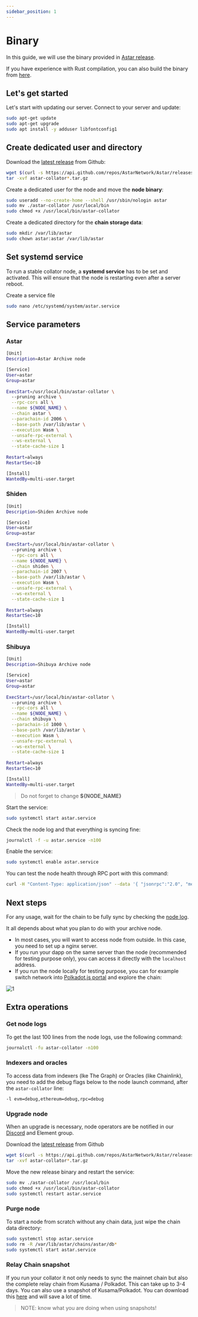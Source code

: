 ```yaml
---
sidebar_position: 1
---
```


# Binary

In this guide, we will use the binary provided in [Astar release](https://github.com/AstarNetwork/Astar).

If you have experience with Rust compilation, you can also build the binary from [here](https://github.com/astarnetwork/astar).

## Let's get started

Let's start with updating our server. Connect to your server and update:

```sh
sudo apt-get update
sudo apt-get upgrade
sudo apt install -y adduser libfontconfig1
```

## Create dedicated user and directory

Download the [latest release](https://github.com/AstarNetwork/Astar/releases/latest) from Github:

```sh
wget $(curl -s https://api.github.com/repos/AstarNetwork/Astar/releases/latest | grep "tag_name" | awk '{print "https://github.com/PlasmNetwork/Plasm/releases/download/" substr($2, 2, length($2)-3) "/astar-collator-" substr($2, 3, length($2)-4) "-ubuntu-x86_64.tar.gz"}')
tar -xvf astar-collator*.tar.gz
```

Create a dedicated user for the node and move the **node binary**:

```sh
sudo useradd --no-create-home --shell /usr/sbin/nologin astar
sudo mv ./astar-collator /usr/local/bin
sudo chmod +x /usr/local/bin/astar-collator
```

Create a dedicated directory for the **chain storage data**:

```sh
sudo mkdir /var/lib/astar
sudo chown astar:astar /var/lib/astar
```

## Set systemd service

To run a stable collator node, a **systemd service** has to be set and activated. This will ensure that the node is restarting even after a server reboot.

Create a service file

```sh
sudo nano /etc/systemd/system/astar.service
```

## Service parameters

### Astar

```sh
[Unit]
Description=Astar Archive node

[Service]
User=astar
Group=astar
  
ExecStart=/usr/local/bin/astar-collator \
  --pruning archive \
  --rpc-cors all \
  --name ${NODE_NAME} \
  --chain astar \
  --parachain-id 2006 \
  --base-path /var/lib/astar \
  --execution Wasm \
  --unsafe-rpc-external \
  --ws-external \
  --state-cache-size 1
  
Restart=always
RestartSec=10

[Install]
WantedBy=multi-user.target
```

### Shiden

```sh
[Unit]
Description=Shiden Archive node

[Service]
User=astar
Group=astar
  
ExecStart=/usr/local/bin/astar-collator \
  --pruning archive \
  --rpc-cors all \
  --name ${NODE_NAME} \
  --chain shiden \
  --parachain-id 2007 \
  --base-path /var/lib/astar \
  --execution Wasm \
  --unsafe-rpc-external \
  --ws-external \
  --state-cache-size 1
  
Restart=always
RestartSec=10

[Install]
WantedBy=multi-user.target
```

### Shibuya

```sh
[Unit]
Description=Shibuya Archive node

[Service]
User=astar
Group=astar
  
ExecStart=/usr/local/bin/astar-collator \
  --pruning archive \
  --rpc-cors all \
  --name ${NODE_NAME} \
  --chain shibuya \
  --parachain-id 1000 \
  --base-path /var/lib/astar \
  --execution Wasm \
  --unsafe-rpc-external \
  --ws-external \
  --state-cache-size 1
  
Restart=always
RestartSec=10

[Install]
WantedBy=multi-user.target
```

> Do not forget to change **${NODE_NAME}**

Start the service:

```sh
sudo systemctl start astar.service
```

Check the node log and that everything is syncing fine:

```sh
journalctl -f -u astar.service -n100
```

Enable the service:

```sh
sudo systemctl enable astar.service
```

You can test the node health through RPC port with this command:

```sh
curl -H "Content-Type: application/json" --data '{ "jsonrpc":"2.0", "method":"system_health", "params":[],"id":1 }' localhost:9933
```

## Next steps

For any usage, wait for the chain to be fully sync by checking the [node log](https://docs.astar.network/maintain/archive-node/binary#get-node-logs).

It all depends about what you plan to do with your archive node.

- In most cases, you will want to access node from outside. In this case, you need to set up a nginx server.
- If you run your dapp on the same server than the node (recommended for testing purpose only), you can access it directly with the `localhost` address.
- If you run the node locally for testing purpose, you can for example switch network into [Polkadot.js portal](https://polkadot.js.org/apps) and explore the chain:

![1](img/1.png)

## Extra operations

### Get node logs

To get the last 100 lines from the node logs, use the following command:

```sh
journalctl -fu astar-collator -n100
```

### Indexers and oracles

To access data from indexers (lke The Graph) or Oracles (like Chainlink), you need to add the debug flags below to the node launch command, after the `astar-collator` line:

`-l evm=debug,ethereum=debug,rpc=debug`

### Upgrade node

When an upgrade is necessary, node operators are be notified in our [Discord](https://discord.gg/Z3nC9U4) and Element group.

Download the [latest release](https://github.com/AstarNetwork/Astar/releases/latest) from Github

```sh
wget $(curl -s https://api.github.com/repos/AstarNetwork/Astar/releases/latest | grep "tag_name" | awk '{print "https://github.com/PlasmNetwork/Plasm/releases/download/" substr($2, 2, length($2)-3) "/astar-collator-" substr($2, 3, length($2)-4) "-ubuntu-x86_64.tar.gz"}')
tar -xvf astar-collator*.tar.gz
```

Move the new release binary and restart the service:

```sh
sudo mv ./astar-collator /usr/local/bin
sudo chmod +x /usr/local/bin/astar-collator
sudo systemctl restart astar.service
```

### Purge node

To start a node from scratch without any chain data, just wipe the chain data directory:

```sh
sudo systemctl stop astar.service
sudo rm -R /var/lib/astar/chains/astar/db*
sudo systemctl start astar.service
```

### Relay Chain snapshot

If you run your collator it not only needs to sync the mainnet chain but also the complete relay chain from Kusama / Polkadot. This can take up to 3-4 days. You can also use a snapshot of Kusama/Polkadot. You can download this [here](https://polkashots.io/) and will save a lot of time.

> NOTE: know what you are doing when using snapshots!
